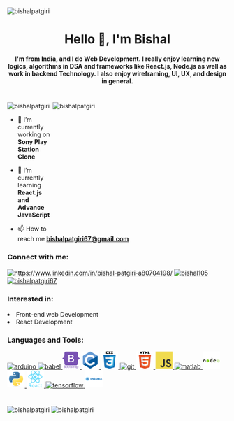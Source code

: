 <img  align="center" height="330" width="1000" src="https://i0.wp.com/dxminds.com/wp-content/uploads/2021/07/How-Much-Does-it-Cost-to-hire-Mern-stack-developer.jpg" alt="bishalpatgiri">
<h1></h1>
<h1 align="center">Hello 👋, I'm Bishal</h1>
<h4 color="#4F4A4A" align="center">I'm from India, and I do Web Development. I really enjoy learning new logics, algorithms in DSA and frameworks like React.js, Node.js as well as work in backend Technology. I also enjoy wireframing, UI, UX, and design in general.</h4>
<h1></h1>
<img align="right" height="300" width="400" src="https://i.pinimg.com/originals/b9/49/c8/b949c86a570df07a7440abe39405834c.gif" alt="bishalpatgiri">
<p align="left"> <img src="https://komarev.com/ghpvc/?username=bishalpatgiri&label=Profile%20views&color=0e75b6&style=flat" alt="bishalpatgiri" /> </p>


- 🔭 I’m currently working on **Sony Play Station Clone**

- 🌱 I’m currently learning **React.js and Advance JavaScript**

- 📫 How to reach me **bishalpatgiri67@gmail.com**

<h3 align="left">Connect with me:</h3>
<p align="left">
<a href="https://linkedin.com/in/https://www.linkedin.com/in/bishal-patgiri-a80704198/" target="blank"><img align="center" src="https://raw.githubusercontent.com/rahuldkjain/github-profile-readme-generator/master/src/images/icons/Social/linked-in-alt.svg" alt="https://www.linkedin.com/in/bishal-patgiri-a80704198/" height="30" width="40" /></a>
<a href="https://codesandbox.com/bishal105" target="blank"><img align="center" src="https://raw.githubusercontent.com/rahuldkjain/github-profile-readme-generator/master/src/images/icons/Social/codesandbox.svg" alt="bishal105" height="30" width="40" /></a>
<a href="https://www.hackerrank.com/bishalpatgiri67" target="blank"><img align="center" src="https://raw.githubusercontent.com/rahuldkjain/github-profile-readme-generator/master/src/images/icons/Social/hackerrank.svg" alt="bishalpatgiri67" height="30" width="40" /></a>
</p>
<h3>Interested in:</h3>
<li> Front-end web Development </li>
<li> React Development</li>

<h3 align="left">Languages and Tools:</h3>
<p align="left"> <a href="https://www.arduino.cc/" target="_blank" rel="noreferrer"> <img src="https://cdn.worldvectorlogo.com/logos/arduino-1.svg" alt="arduino" width="40" height="40"/> </a> <a href="https://babeljs.io/" target="_blank" rel="noreferrer"> <img src="https://www.vectorlogo.zone/logos/babeljs/babeljs-icon.svg" alt="babel" width="40" height="40"/> </a> <a href="https://getbootstrap.com" target="_blank" rel="noreferrer"> <img src="https://raw.githubusercontent.com/devicons/devicon/master/icons/bootstrap/bootstrap-plain-wordmark.svg" alt="bootstrap" width="40" height="40"/> </a> <a href="https://www.cprogramming.com/" target="_blank" rel="noreferrer"> <img src="https://raw.githubusercontent.com/devicons/devicon/master/icons/c/c-original.svg" alt="c" width="40" height="40"/> </a> <a href="https://www.w3schools.com/css/" target="_blank" rel="noreferrer"> <img src="https://raw.githubusercontent.com/devicons/devicon/master/icons/css3/css3-original-wordmark.svg" alt="css3" width="40" height="40"/> </a> <a href="https://git-scm.com/" target="_blank" rel="noreferrer"> <img src="https://www.vectorlogo.zone/logos/git-scm/git-scm-icon.svg" alt="git" width="40" height="40"/> </a> <a href="https://www.w3.org/html/" target="_blank" rel="noreferrer"> <img src="https://raw.githubusercontent.com/devicons/devicon/master/icons/html5/html5-original-wordmark.svg" alt="html5" width="40" height="40"/> </a> <a href="https://developer.mozilla.org/en-US/docs/Web/JavaScript" target="_blank" rel="noreferrer"> <img src="https://raw.githubusercontent.com/devicons/devicon/master/icons/javascript/javascript-original.svg" alt="javascript" width="40" height="40"/> </a> <a href="https://www.mathworks.com/" target="_blank" rel="noreferrer"> <img src="https://upload.wikimedia.org/wikipedia/commons/2/21/Matlab_Logo.png" alt="matlab" width="40" height="40"/> </a> <a href="https://nodejs.org" target="_blank" rel="noreferrer"> <img src="https://raw.githubusercontent.com/devicons/devicon/master/icons/nodejs/nodejs-original-wordmark.svg" alt="nodejs" width="40" height="40"/> </a> <a href="https://www.python.org" target="_blank" rel="noreferrer"> <img src="https://raw.githubusercontent.com/devicons/devicon/master/icons/python/python-original.svg" alt="python" width="40" height="40"/> </a> <a href="https://reactjs.org/" target="_blank" rel="noreferrer"> <img src="https://raw.githubusercontent.com/devicons/devicon/master/icons/react/react-original-wordmark.svg" alt="react" width="40" height="40"/> </a> <a href="https://www.tensorflow.org" target="_blank" rel="noreferrer"> <img src="https://www.vectorlogo.zone/logos/tensorflow/tensorflow-icon.svg" alt="tensorflow" width="40" height="40"/> </a> <a href="https://webpack.js.org" target="_blank" rel="noreferrer"> <img src="https://raw.githubusercontent.com/devicons/devicon/d00d0969292a6569d45b06d3f350f463a0107b0d/icons/webpack/webpack-original-wordmark.svg" alt="webpack" width="40" height="40"/> </a> </p>
<h1></h1>
<p>
<img height="180" width="415"  src="https://github-readme-stats.vercel.app/api?username=bishalpatgiri&show_icons=true&locale=en" alt="bishalpatgiri" />
<img  width="415" height="180" src="https://github-readme-stats.vercel.app/api/top-langs?username=bishalpatgiri&show_icons=true&&langs_count=5&locale=en&layout=compact" alt="bishalpatgiri" />
  </p>

